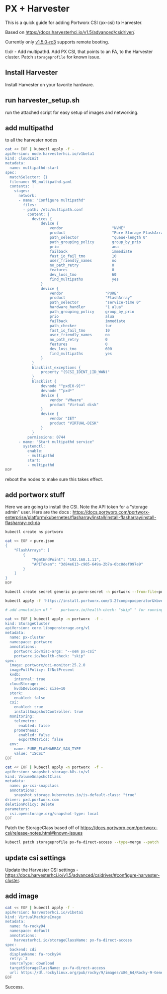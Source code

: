 # PX + Harvester

This is a quick guide for adding Portworx CSI (px-csi) to Harvester.

Based on https://docs.harvesterhci.io/v1.5/advanced/csidriver/.

Currently only [v1.5.0-rc3](https://github.com/harvester/harvester/releases/tag/v1.5.0-rc3) supports remote booting.

tl:dr - Add multipathd. Add PX CSI, that points to an FA, to the Harvester cluster. Patch `storageprofile` for known issue.

## Install Harvester

Install Harvester on your favorite hardware.

## run harvester_setup.sh

run the attached script for easy setup of images and networking.

## add multipathd

to all the harvester nodes

```bash
cat << EOF | kubectl apply -f -
apiVersion: node.harvesterhci.io/v1beta1
kind: CloudInit
metadata:
  name: multipathd-start
spec:
  matchSelector: {}
  filename: 99_multipathd.yaml
  contents: |
    stages:
      network:
      - name: "Configure multipathd"
        files:
        - path: /etc/multipath.conf
          content: |
            devices {
                device {
                    vendor                      "NVME"
                    product                     "Pure Storage FlashArray"
                    path_selector               "queue-length 0"
                    path_grouping_policy        group_by_prio
                    prio                        ana
                    failback                    immediate
                    fast_io_fail_tmo            10
                    user_friendly_names         no
                    no_path_retry               0
                    features                    0
                    dev_loss_tmo                60
                    find_multipaths             yes
                }
                device {
                    vendor                   "PURE"
                    product                  "FlashArray"
                    path_selector            "service-time 0"
                    hardware_handler         "1 alua"
                    path_grouping_policy     group_by_prio
                    prio                     alua
                    failback                 immediate
                    path_checker             tur
                    fast_io_fail_tmo         10
                    user_friendly_names      no
                    no_path_retry            0
                    features                 0
                    dev_loss_tmo             600
                    find_multipaths          yes
                }
            }
            blacklist_exceptions {
                property "(SCSI_IDENT_|ID_WWN)"
            }
            blacklist {
                devnode "^pxd[0-9]*"
                devnode "^pxd*"
                device {
                    vendor "VMware"
                    product "Virtual disk"
                }
                device {
                    vendor "IET"
                    product "VIRTUAL-DISK"
                }
            }
          permissions: 0744
      - name: "Start multipathd service"
        systemctl:
          enable:
          - multipathd
          start:
          - multipathd
EOF
```

reboot the nodes to make sure this takes effect.

## add portworx stuff

Here we are going to install the CSI. Note the API token for a "storage admin" user. Here are the docs : https://docs.portworx.com/portworx-enterprise/platform/kubernetes/flasharray/install/install-flasharray/install-flasharray-cd-da

```bash
kubectl create ns portworx

cat << EOF > pure.json 
{
    "FlashArrays": [
        {
            "MgmtEndPoint": "192.168.1.11",
            "APIToken": "3d84e613-c905-649a-2b7a-0bc8def997e9"
        }
    ]
}
EOF

kubectl create secret generic px-pure-secret -n portworx --from-file=pure.json=pure.json

kubectl apply -f 'https://install.portworx.com/3.2?comp=pxoperator&kbver=1.32.3&ns=portworx'

# add annotation of "    portworx.io/health-check: "skip" " for running on a single node

cat << EOF | kubectl apply -n portworx  -f -
kind: StorageCluster
apiVersion: core.libopenstorage.org/v1
metadata:
  name: px-cluster
  namespace: portworx
  annotations:
    portworx.io/misc-args: "--oem px-csi"
    portworx.io/health-check: "skip"
spec:
  image: portworx/oci-monitor:25.2.0
  imagePullPolicy: IfNotPresent
  kvdb:
    internal: true
  cloudStorage:
    kvdbDeviceSpec: size=10
  stork:
    enabled: false
  csi:
    enabled: true
    installSnapshotController: true
  monitoring:
    telemetry:
      enabled: false
    prometheus:
      enabled: false
      exportMetrics: false
  env:
  - name: PURE_FLASHARRAY_SAN_TYPE
    value: "ISCSI"
EOF

cat << EOF | kubectl apply -n portworx  -f -
apiVersion: snapshot.storage.k8s.io/v1
kind: VolumeSnapshotClass
metadata:
  name: px-csi-snapclass
  annotations:
    snapshot.storage.kubernetes.io/is-default-class: "true"
driver: pxd.portworx.com
deletionPolicy: Delete
parameters:
  csi.openstorage.org/snapshot-type: local
EOF
```

Patch the StorageClass based off of https://docs.portworx.com/portworx-csi/release-notes.html#known-issues

```bash
kubectl patch storageprofile px-fa-direct-access --type=merge --patch '{"spec": {"claimPropertySets": [{"accessModes": ["ReadWriteMany"], "volumeMode": "Block"}, {"accessModes": ["ReadWriteOnce"], "volumeMode": "Block"}, {"accessModes": ["ReadWriteOnce"], "volumeMode": "Filesystem"}], "cloneStrategy": "csi-clone"}}'
```

## update csi settings

Update the Harvester CSI settings - https://docs.harvesterhci.io/v1.5/advanced/csidriver/#configure-harvester-cluster.

## add image

```bash
cat << EOF | kubectl apply -f -
apiVersion: harvesterhci.io/v1beta1
kind: VirtualMachineImage
metadata:
  name: fa-rocky94
  namespace: default
  annotations:
    harvesterhci.io/storageClassName: px-fa-direct-access
spec:
  backend: cdi
  displayName: fa-rocky94
  retry: 3
  sourceType: download
  targetStorageClassName: px-fa-direct-access
  url: https://dl.rockylinux.org/pub/rocky/9/images/x86_64/Rocky-9-GenericCloud.latest.x86_64.qcow2
EOF
```

Success.
